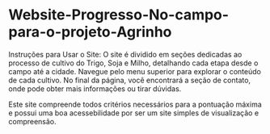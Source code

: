 # Website-Progresso-No-campo-para-o-projeto-Agrinho

Instruções para Usar o Site:
O site é dividido em seções dedicadas ao processo de cultivo do Trigo, Soja e Milho, detalhando cada etapa desde o campo até a cidade. Navegue pelo menu superior para explorar o conteúdo de cada cultivo. No final da página, você encontrará a seção de contato, onde pode obter mais informações ou tirar dúvidas.

Este site compreende todos critérios necessários para a pontuação máxima e possui uma boa acessebilidade por ser um site simples de visualização e compreensão.
